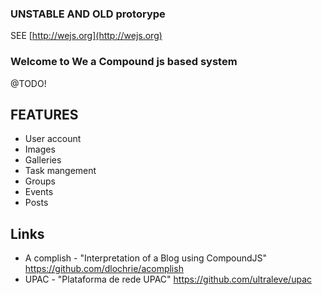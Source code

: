 ### UNSTABLE AND OLD protorype

SEE [http://wejs.org](http://wejs.org)

### Welcome to We a Compound js based system ###

@TODO!

## FEATURES

* User account
* Images
* Galleries
* Task mangement
* Groups
* Events
* Posts


## Links

* A complish - "Interpretation of a Blog using CompoundJS" https://github.com/dlochrie/acomplish
* UPAC - "Plataforma de rede UPAC" https://github.com/ultraleve/upac
